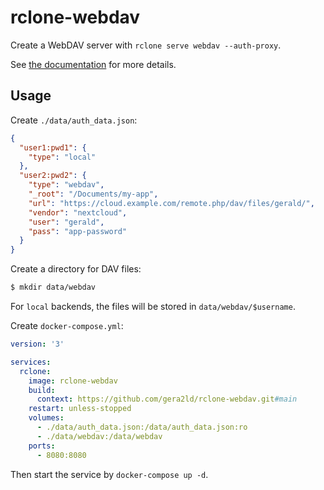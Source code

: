 # rclone-webdav

Create a WebDAV server with `rclone serve webdav --auth-proxy`.

See [the documentation](https://rclone.org/commands/rclone_serve_webdav/) for more details.

## Usage

Create `./data/auth_data.json`:

```json
{
  "user1:pwd1": {
    "type": "local"
  },
  "user2:pwd2": {
    "type": "webdav",
    "_root": "/Documents/my-app",
    "url": "https://cloud.example.com/remote.php/dav/files/gerald/",
    "vendor": "nextcloud",
    "user": "gerald",
    "pass": "app-password"
  }
}
```

Create a directory for DAV files:

```bash
$ mkdir data/webdav
```

For `local` backends, the files will be stored in `data/webdav/$username`.

Create `docker-compose.yml`:

```yaml
version: '3'

services:
  rclone:
    image: rclone-webdav
    build:
      context: https://github.com/gera2ld/rclone-webdav.git#main
    restart: unless-stopped
    volumes:
      - ./data/auth_data.json:/data/auth_data.json:ro
      - ./data/webdav:/data/webdav
    ports:
      - 8080:8080
```

Then start the service by `docker-compose up -d`.
